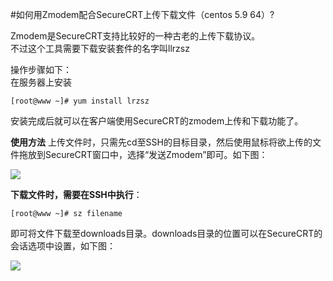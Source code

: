 <!-- --- tag:  云主机 vps scurecrt -->
#如何用Zmodem配合SecureCRT上传下载文件（centos 5.9 64）?

Zmodem是SecureCRT支持比较好的一种古老的上传下载协议。<br>
不过这个工具需要下载安装套件的名字叫llrzsz

操作步骤如下：<br>
在服务器上安装<br>
    
    [root@www ~]# yum install lrzsz

安装完成后就可以在客户端使用SecureCRT的zmodem上传和下载功能了。


**使用方法**
上传文件时，只需先cd至SSH的目标目录，然后使用鼠标将欲上传的文件拖放到SecureCRT窗口中，选择“发送Zmodem”即可。如下图：

![](http://kb.51hosting.com/_media/kb/z3.png)


**下载文件时，需要在SSH中执行**：

    [root@www ~]# sz filename
    
即可将文件下载至downloads目录。downloads目录的位置可以在SecureCRT的会话选项中设置，如下图：

![](http://kb.51hosting.com/_media/kb/z4.png)